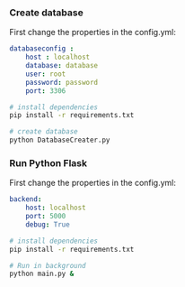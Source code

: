 ### Create database

First change the properties in the config.yml:


``` yml
databaseconfig :
    host : localhost
    database: database
    user: root
    password: password
    port: 3306
```



``` bash
# install dependencies
pip install -r requirements.txt

# create database
python DatabaseCreater.py
```

### Run Python Flask
First change the properties in the config.yml:


``` yml
backend:
    host: localhost
    port: 5000
    debug: True
```


``` bash
# install dependencies
pip install -r requirements.txt

# Run in background
python main.py &
```
